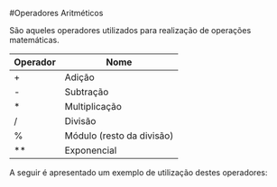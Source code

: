 #Operadores Aritméticos

São aqueles operadores utilizados para realização de operações matemáticas.

| **Operador** | **Nome** |
| -- | -- |
| + | Adição |
| - | Subtração |
| * | Multiplicação |
| / | Divisão |
| % | Módulo (resto da divisão) |
| ** | Exponencial |

A seguir é apresentado um exemplo de utilização destes operadores:



